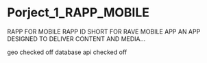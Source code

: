 # Porject_1_RAPP_MOBILE
RAPP FOR MOBILE
RAPP ID SHORT FOR RAVE MOBILE APP
AN APP DESIGNED TO DELIVER CONTENT AND MEDIA...


geo checked off
database api checked off
